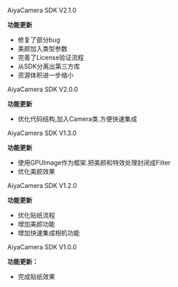 AiyaCamera SDK V2.1.0
>
**功能更新**
- 修复了部分bug
- 美颜加入类型参数
- 完善了License验证流程
- 从SDK分离出第三方库
- 资源体积进一步缩小

AiyaCamera SDK V2.0.0
>
**功能更新**
- 优化代码结构,加入Camera类.方便快速集成

AiyaCamera SDK V1.3.0
>
**功能更新**
- 使用GPUImage作为框架.把美颜和特效处理封闭成Filter
- 优化美颜效果

AiyaCamera SDK V1.2.0
>
**功能更新**
- 优化贴纸流程
- 增加美颜功能
- 增加快速集成相机功能

AiyaCamera SDK V1.0.0
>
**功能更新：**
- 完成贴纸效果
